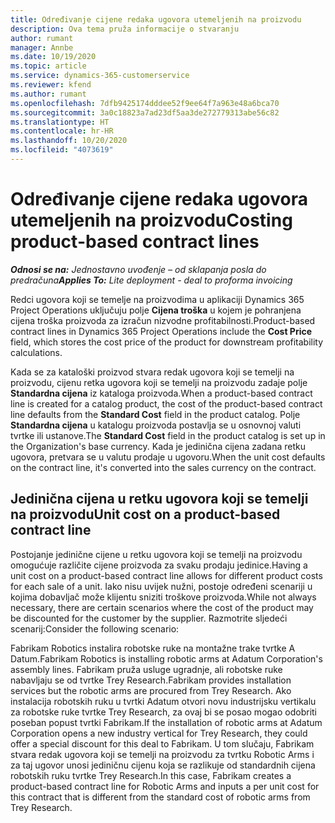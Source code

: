 ```yaml
---
title: Određivanje cijene redaka ugovora utemeljenih na proizvodu
description: Ova tema pruža informacije o stvaranju
author: rumant
manager: Annbe
ms.date: 10/19/2020
ms.topic: article
ms.service: dynamics-365-customerservice
ms.reviewer: kfend
ms.author: rumant
ms.openlocfilehash: 7dfb9425174dddee52f9ee64f7a963e48a6bca70
ms.sourcegitcommit: 3a0c18823a7ad23df5aa3de272779313abe56c82
ms.translationtype: HT
ms.contentlocale: hr-HR
ms.lasthandoff: 10/20/2020
ms.locfileid: "4073619"
---
```

# <a name="costing-product-based-contract-lines"></a><span data-ttu-id="763a7-103">Određivanje cijene redaka ugovora utemeljenih na proizvodu</span><span class="sxs-lookup"><span data-stu-id="763a7-103">Costing product-based contract lines</span></span>

<span data-ttu-id="763a7-104">_**Odnosi se na:** Jednostavno uvođenje – od sklapanja posla do predračuna_</span><span class="sxs-lookup"><span data-stu-id="763a7-104">_**Applies To:** Lite deployment - deal to proforma invoicing_</span></span>


<span data-ttu-id="763a7-105">Redci ugovora koji se temelje na proizvodima u aplikaciji Dynamics 365 Project Operations uključuju polje **Cijena troška** u kojem je pohranjena cijena troška proizvoda za izračun nizvodne profitabilnosti.</span><span class="sxs-lookup"><span data-stu-id="763a7-105">Product-based contract lines in Dynamics 365 Project Operations include the **Cost Price** field, which stores the cost price of the product for downstream profitability calculations.</span></span>

<span data-ttu-id="763a7-106">Kada se za kataloški proizvod stvara redak ugovora koji se temelji na proizvodu, cijenu retka ugovora koji se temelji na proizvodu zadaje polje **Standardna cijena** iz kataloga proizvoda.</span><span class="sxs-lookup"><span data-stu-id="763a7-106">When a product-based contract line is created for a catalog product, the cost of the product-based contract line defaults from the **Standard Cost** field in the product catalog.</span></span> <span data-ttu-id="763a7-107">Polje **Standardna cijena** u katalogu proizvoda postavlja se u osnovnoj valuti tvrtke ili ustanove.</span><span class="sxs-lookup"><span data-stu-id="763a7-107">The **Standard Cost** field in the product catalog is set up in the Organization's base currency.</span></span> <span data-ttu-id="763a7-108">Kada je jedinična cijena zadana retku ugovora, pretvara se u valutu prodaje u ugovoru.</span><span class="sxs-lookup"><span data-stu-id="763a7-108">When the unit cost defaults on the contract line, it's converted into the sales currency on the contract.</span></span>

## <a name="unit-cost-on-a-product-based-contract-line"></a><span data-ttu-id="763a7-109">Jedinična cijena u retku ugovora koji se temelji na proizvodu</span><span class="sxs-lookup"><span data-stu-id="763a7-109">Unit cost on a product-based contract line</span></span>

<span data-ttu-id="763a7-110">Postojanje jedinične cijene u retku ugovora koji se temelji na proizvodu omogućuje različite cijene proizvoda za svaku prodaju jedinice.</span><span class="sxs-lookup"><span data-stu-id="763a7-110">Having a unit cost on a product-based contract line allows for different product costs for each sale of a unit.</span></span> <span data-ttu-id="763a7-111">Iako nisu uvijek nužni, postoje određeni scenariji u kojima dobavljač može klijentu sniziti troškove proizvoda.</span><span class="sxs-lookup"><span data-stu-id="763a7-111">While not always necessary, there are certain scenarios where the cost of the product may be discounted for the customer by the supplier.</span></span> <span data-ttu-id="763a7-112">Razmotrite sljedeći scenarij:</span><span class="sxs-lookup"><span data-stu-id="763a7-112">Consider the following scenario:</span></span>

<span data-ttu-id="763a7-113">Fabrikam Robotics instalira robotske ruke na montažne trake tvrtke A Datum.</span><span class="sxs-lookup"><span data-stu-id="763a7-113">Fabrikam Robotics is installing robotic arms at Adatum Corporation's assembly lines.</span></span> <span data-ttu-id="763a7-114">Fabrikam pruža usluge ugradnje, ali robotske ruke nabavljaju se od tvrtke Trey Research.</span><span class="sxs-lookup"><span data-stu-id="763a7-114">Fabrikam provides installation services but the robotic arms are procured from Trey Research.</span></span> <span data-ttu-id="763a7-115">Ako instalacija robotskih ruku u tvrtki Adatum otvori novu industrijsku vertikalu za robotske ruke tvrtke Trey Research, za ovaj bi se posao mogao odobriti poseban popust tvrtki Fabrikam.</span><span class="sxs-lookup"><span data-stu-id="763a7-115">If the installation of robotic arms at Adatum Corporation opens a new industry vertical for Trey Research, they could offer a special discount for this deal to Fabrikam.</span></span> <span data-ttu-id="763a7-116">U tom slučaju, Fabrikam stvara redak ugovora koji se temelji na proizvodu za tvrtku Robotic Arms i za taj ugovor unosi jediničnu cijenu koja se razlikuje od standardnih cijena robotskih ruku tvrtke Trey Research.</span><span class="sxs-lookup"><span data-stu-id="763a7-116">In this case, Fabrikam creates a product-based contract line for Robotic Arms and inputs a per unit cost for this contract that is different from the standard cost of robotic arms from Trey Research.</span></span>
